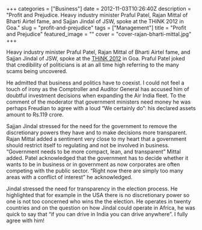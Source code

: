 +++
categories = ["Business"]
date = 2012-11-03T10:26:40Z
description = "Profit and Prejudice. Heavy industry minister Praful Patel, Rajan Mittal of Bharti Airtel fame, and Sajjan Jindal of JSW, spoke at the THiNK 2012 in Goa."
slug = "profit-and-prejudice"
tags = ["Management"]
title = "Profit and Prejudice"
featured_image = ""
cover = "cover-rajan-bharti-mittal.jpg"
+++

Heavy industry minister Praful Patel, Rajan Mittal of Bharti Airtel fame, and Sajjan Jindal of JSW, spoke at the [THiNK 2012](http://thinkworks.in "THiNK 2012") in Goa. Praful Patel joked that credibility of politicians is at an all time high referring to the many scams being uncovered.

He admitted that business and politics have to coexist. I could not feel a touch of irony as the Comptroller and Auditor General has accused him of doubtful investment decisions when expanding the Air India fleet. To the comment of the moderator that government ministers need money he was perhaps Freudian to agree with a loud “We certainly do”: his declared assets amount to Rs.119 crore.

Sajjan Jindal stressed for the need for the government to remove the discretionary powers they have and to make decisions more transparent. Rajan Mittal added a sentiment very close to my heart that a government should restrict itself to regulating and not be involved in business. “Government needs to be more compact, lean, and transparent” Mittal added. Patel acknowledged that the government has to decide whether it wants to be in business or in government as now corporates are often competing with the public sector. “Right now there are simply too many areas with a conflict of interest” he acknowledged.

Jindal stressed the need for transparency in the election process. He highlighted that for example in the USA there is no discretionary power so one is not too concerned who wins the the election. He operates in twenty countries and on the question on how Jindal could operate in Africa, he was quick to say that “if you can drive in India you can drive anywhere”. I fully agree with him!

